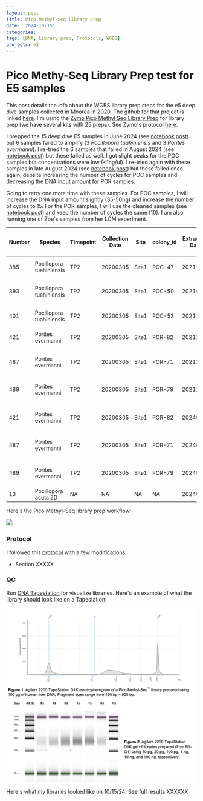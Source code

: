 ```yaml
---
layout: post
title: Pico Methyl-Seq library prep
date: '2024-10-15'
categories:
tags: [DNA, Library prep, Protocols, WGBS]
projects: e5
---
```


# Pico Methy-Seq Library Prep test for E5 samples

This post details the info about the WGBS library prep steps for the e5 deep dive samples collected in Moorea in 2020. The github for that project is linked [here](https://github.com/urol-e5/deep-dive). I'm using the [Zymo Pico Methyl Seq Library Prep](https://www.zymoresearch.com/products/pico-methyl-seq-library-prep-kit) for library prep (we have several kits with 25 preps). See Zymo's protocol [here](https://files.zymoresearch.com/protocols/_d5455_d5456_picomethylseq.pdf). 

I prepped the 15 deep dive E5 samples in June 2024 (see [notebook post](https://github.com/JillAshey/JillAshey_Putnam_Lab_Notebook/blob/master/_posts/2024-06-13-Zymo-Pico-Methyl-Seq-Library-Prep.md)) but 6 samples failed to amplify (3 *Pocillopora tuahiniensis* and 3 *Porites evermanni*). I re-tried the 6 samples that failed in August 2024 (see [notebook post](https://github.com/JillAshey/JillAshey_Putnam_Lab_Notebook/blob/master/_posts/2024-08-07-Zymo-Pico-Methyl-Seq-Library-Prep.md)) but these failed as well. I got slight peaks for the POC samples but concentrations were low (<1ng/ul). I re-tried again with these samples in late August 2024 (see [notebook post](https://github.com/JillAshey/JillAshey_Putnam_Lab_Notebook/blob/master/_posts/2024-08-28-Zymo-Pico-Methyl-Seq-Library-Prep.md)) but these failed once again, depsite increasing the number of cycles for POC samples and decreasing the DNA input amount for POR samples. 

Going to retry one more time with these samples. For POC samples, I will increase the DNA input amount slightly (35-50ng) and increase the number of cycles to 15. For the POR samples, I will use the cleaned samples (see [notebook post](https://github.com/JillAshey/JillAshey_Putnam_Lab_Notebook/blob/master/_posts/2024-10-14-Zymo-Cleanup-DNA-E5.md)) and keep the number of cycles the same (10). I am also running one of Zoe's samples from her LCM experiment. 

| Number | Species                  | Timepoint | Collection Date | Site  | colony_id | Extraction Date | Extraction notebook post                                                                                                                                                                                                                                     | DNA (ng/uL)     | Volume eluted (uL) | Total DNA (ng)  | Starting volume (uL) | Volume for DNA (uL) | Tris (uL) | DNA input amount (ng) |
| ------ | ------------------------ | --------- | --------------- | ----- | --------- | --------------- | ------------------------------------------------------------------------------------------------------------------------------------------------------------------------------------------------------------------------------------------------------------ | --------------- | ------------------ | --------------- | -------------------- | ------------------- | --------- | --------------------- |
| 385    | Pocillopora tuahiniensis | TP2       | 20200305        | Site1 | POC-47    | 20211012        | [https://kterpis.github.io/Putnam_Lab_Notebook/20211012-RNA-DNA-extractions-from-E5-project/](https://kterpis.github.io/Putnam_Lab_Notebook/20211012-RNA-DNA-extractions-from-E5-project/)                                                                   | 25.5            | 90                 | 2295.00         | 20                   | 2.0                 | 18.0      | 51                    |
| 393    | Pocillopora tuahiniensis | TP2       | 20200305        | Site1 | POC-50    | 20210903        | [https://github.com/Kterpis/Putnam_Lab_Notebook/blob/master/_posts/2021-09-03-20210903-RNA-DNA-extractions-from-E5-project.md](https://github.com/Kterpis/Putnam_Lab_Notebook/blob/master/_posts/2021-09-03-20210903-RNA-DNA-extractions-from-E5-project.md) | 29.4            | 90                 | 2646.00         | 20                   | 2.0                 | 18.0      | 58.8                  |
| 401    | Pocillopora tuahiniensis | TP2       | 20200305        | Site1 | POC-53    | 20211118        | [https://kterpis.github.io/Putnam_Lab_Notebook/20211118-RNA-DNA-extractions-from-E5-project/](https://kterpis.github.io/Putnam_Lab_Notebook/20211118-RNA-DNA-extractions-from-E5-project/)                                                                   | 30.8            | 90                 | 2772.00         | 20                   | 2.0                 | 18.0      | 61.6                  |
| 421    | Porites evermanni        | TP2       | 20200305        | Site1 | POR-82    | 20211008        | [https://kterpis.github.io/Putnam_Lab_Notebook/20211008-RNA-DNA-extractions-from-E5-project/](https://kterpis.github.io/Putnam_Lab_Notebook/20211008-RNA-DNA-extractions-from-E5-project/)                                                                   | 0.580           | 80                 | 46.40           | 20                   | 20                  | 0         | 11.6                  |
| 487    | Porites evermanni        | TP2       | 20200305        | Site1 | POR-71    | 20211122        | [https://github.com/Kterpis/Putnam_Lab_Notebook/blob/master/_posts/2021-11-22-20211122-RNA-DNA-extractions-from-E5-project.md](https://github.com/Kterpis/Putnam_Lab_Notebook/blob/master/_posts/2021-11-22-20211122-RNA-DNA-extractions-from-E5-project.md) | 0.954           | 80                 | 76.32           | 20                   | 20                  | 0         | 19.08                 |
| 489    | Porites evermanni        | TP2       | 20200305        | Site1 | POR-79    | 20211129        | [https://github.com/Kterpis/Putnam_Lab_Notebook/blob/master/_posts/2021-11-29-20211129-RNA-DNA-extractions-from-E5-project.md](https://github.com/Kterpis/Putnam_Lab_Notebook/blob/master/_posts/2021-11-29-20211129-RNA-DNA-extractions-from-E5-project.md) | 0.804           | 80                 | 64.32           | 20                   | 20                  | 0         | 16.08                 |
| 421    | Porites evermanni        | TP2       | 20200305        | Site1 | POR-82    | 20240925        | [https://github.com/JillAshey/JillAshey_Putnam_Lab_Notebook/blob/master/_posts/2024-09-25-MiniprepPlus-DNA-extractions-E5.md](https://github.com/JillAshey/JillAshey_Putnam_Lab_Notebook/blob/master/_posts/2024-09-25-MiniprepPlus-DNA-extractions-E5.md)   | 0.116           | 75                 | 8.70            | 20                   | 20                  | 0         | 2.32                  |
| 487    | Porites evermanni        | TP2       | 20200305        | Site1 | POR-71    | 20240925        | [https://github.com/JillAshey/JillAshey_Putnam_Lab_Notebook/blob/master/_posts/2024-09-25-MiniprepPlus-DNA-extractions-E5.md](https://github.com/JillAshey/JillAshey_Putnam_Lab_Notebook/blob/master/_posts/2024-09-25-MiniprepPlus-DNA-extractions-E5.md)   | 0.240           | 75                 | 18.00           | 20                   | 20                  | 0         | 4.8                   |
| 489    | Porites evermanni        | TP2       | 20200305        | Site1 | POR-79    | 20240925        | [https://github.com/JillAshey/JillAshey_Putnam_Lab_Notebook/blob/master/_posts/2024-09-25-MiniprepPlus-DNA-extractions-E5.md](https://github.com/JillAshey/JillAshey_Putnam_Lab_Notebook/blob/master/_posts/2024-09-25-MiniprepPlus-DNA-extractions-E5.md)   | 0.141           | 75                 | 10.58           | 20                   | 20                  | 0         | 2.82                  |
| 13     | Pocillopora acuta ZD     | NA        | NA              | NA    | NA        | 20240908        | [https://zdellaert.github.io/ZD_Putnam_Lab_Notebook/LCM-Exp-Test-Extraction/](https://zdellaert.github.io/ZD_Putnam_Lab_Notebook/LCM-Exp-Test-Extraction/)                                                                                                   | See ZD notebook | See ZD notebook    | See ZD notebook | 20                   | 5                   | 15        | See ZD notebook       |

Here's the Pico Methyl-Seq library prep workflow: 

![](https://raw.githubusercontent.com/meschedl/MESPutnam_Open_Lab_Notebook/master/images/PMS-workflow.png) 

### Protocol 

I followed this [protocol](https://github.com/JillAshey/JillAshey_Putnam_Lab_Notebook/blob/master/_posts/2024-06-13-Zymo-Pico-Methyl-Seq-Library-Prep.md) with a few modifications: 

- Section XXXXX



### QC

Run [DNA Tapestation](https://github.com/meschedl/MESPutnam_Open_Lab_Notebook/blob/master/_posts/2019-07-30-DNA-Tapestation.md) for visualize libraries. Here's an example of what the library should look like on a Tapestation: 

![](https://raw.githubusercontent.com/JillAshey/JillAshey_Putnam_Lab_Notebook/master/images/pico_lib_prep_library_example.png)

Here's what my libraries looked like on 10/15/24. See full results XXXXXX


